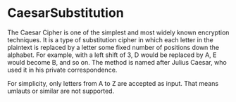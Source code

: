 # CaesarSubstitution

The Caesar Cipher is one of the simplest and most widely known encryption techniques. 
It is a type of substitution cipher in which each letter in the plaintext is replaced by 
a letter some fixed number of positions down the alphabet. For example, with a left shift
of 3, D would be replaced by A, E would become B, and so on. The method is named after 
Julius Caesar, who used it in his private correspondence.

For simplicity, only letters from A to Z are accepted as input. That means umlauts or similar are not supported.
